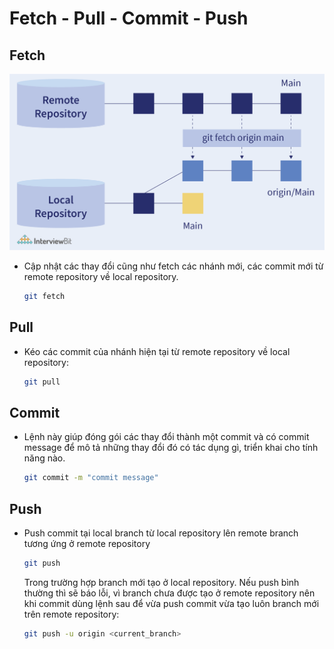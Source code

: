 # Fetch - Pull - Commit - Push

## Fetch

![](../../_images/git-fetch.png)

- Cập nhật các thay đổi cũng như fetch các nhánh mới, các commit mới từ remote repository về local repository.

  ```bash
  git fetch
  ```

## Pull

- Kéo các commit của nhánh hiện tại từ remote repository về local repository:

  ```bash
  git pull
  ```

## Commit

- Lệnh này giúp đóng gói các thay đổi thành một commit và có commit message để mô tả những thay đổi đó có tác dụng gì, triển khai cho tính năng nào.

  ```bash
  git commit -m "commit message"
  ```

## Push

- Push commit tại local branch từ local repository lên remote branch tương ứng ở remote repository

  ```bash
  git push
  ```

  Trong trường hợp branch mới tạo ở local repository. Nếu push bình thường thì sẽ báo lỗi, vì branch chưa được tạo ở remote repository nên khi commit dùng lệnh sau để vừa push commit vừa tạo luôn branch mới trên remote repository:

  ```bash
  git push -u origin <current_branch>
  ```

